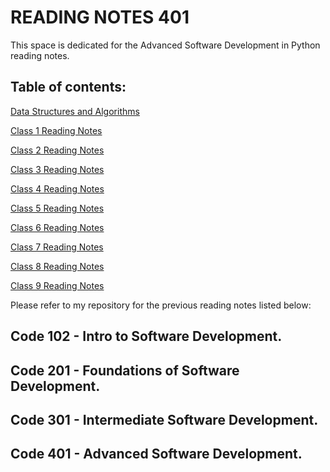 # READING NOTES 401


This space is dedicated for the Advanced Software Development in Python reading notes.


## Table of contents:

[Data Structures and Algorithms](data-structures.md)

[Class 1 Reading Notes](class-01.md)

[Class 2 Reading Notes](class-02.md)

[Class 3 Reading Notes](class-03.md)

[Class 4 Reading Notes](class-04.md)

[Class 5 Reading Notes](class-05.md)

[Class 6 Reading Notes](class-06.md)

[Class 7 Reading Notes](class-07.md)

[Class 8 Reading Notes](class-08.md)

[Class 9 Reading Notes](class-09.md)




Please refer to my repository for the previous reading notes listed below:

## Code 102 - Intro to Software Development.

## Code 201 - Foundations of Software Development.

## Code 301 - Intermediate Software Development.

## Code 401 - Advanced Software Development.